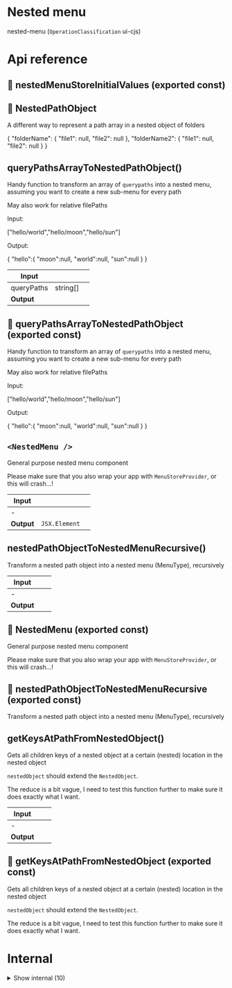 # Nested menu

nested-menu (`OperationClassification` ui-cjs)



# Api reference

## 📄 nestedMenuStoreInitialValues (exported const)

## 🔹 NestedPathObject

A different way to represent a path array in a nested object of folders

{
"folderName": {
"file1": null,
"file2": null
},
"folderName2": {
"file1": null,
"file2": null
}
}








## queryPathsArrayToNestedPathObject()

Handy function to transform an array of `querypaths` into a nested menu, assuming you want to create a new sub-menu for every path

May also work for relative filePaths

Input:

["hello/world","hello/moon","hello/sun"]

Output:

{
"hello":{
"moon":null,
"world":null,
"sun":null
}
}


| Input      |    |    |
| ---------- | -- | -- |
| queryPaths | string[] |  |
| **Output** |    |    |



## 📄 queryPathsArrayToNestedPathObject (exported const)

Handy function to transform an array of `querypaths` into a nested menu, assuming you want to create a new sub-menu for every path

May also work for relative filePaths

Input:

["hello/world","hello/moon","hello/sun"]

Output:

{
"hello":{
"moon":null,
"world":null,
"sun":null
}
}


## `<NestedMenu />`

General purpose nested menu component

Please make sure that you also wrap your app with `MenuStoreProvider`, or this will crash...!


| Input      |    |    |
| ---------- | -- | -- |
| - | | |
| **Output** | `JSX.Element`   |    |



## nestedPathObjectToNestedMenuRecursive()

Transform a nested path object into a nested menu (MenuType), recursively


| Input      |    |    |
| ---------- | -- | -- |
| - | | |
| **Output** |    |    |



## 📄 NestedMenu (exported const)

General purpose nested menu component

Please make sure that you also wrap your app with `MenuStoreProvider`, or this will crash...!


## 📄 nestedPathObjectToNestedMenuRecursive (exported const)

Transform a nested path object into a nested menu (MenuType), recursively


## getKeysAtPathFromNestedObject()

Gets all children keys of a nested object at a certain (nested) location in the nested object

`nestedObject` should extend the `NestedObject`.

The reduce is a bit vague, I need to  test this function further to make sure it does exactly what I want.


| Input      |    |    |
| ---------- | -- | -- |
| - | | |
| **Output** |    |    |



## 📄 getKeysAtPathFromNestedObject (exported const)

Gets all children keys of a nested object at a certain (nested) location in the nested object

`nestedObject` should extend the `NestedObject`.

The reduce is a bit vague, I need to  test this function further to make sure it does exactly what I want.

# Internal

<details><summary>Show internal (10)</summary>
    
  # getRealItemRecursive()




| Input      |    |    |
| ---------- | -- | -- |
| - | | |
| **Output** |    |    |



## `<NestedMenuItem />`

General purpose NestedMenuItem

TODO: make style customizable


| Input      |    |    |
| ---------- | -- | -- |
| - | | |
| **Output** | `JSX.Element`   |    |



## reduceQueryPathsRecursively()

| Input      |    |    |
| ---------- | -- | -- |
| queryPaths | string[] |  |,| initialValue | `NestedPathObject` |  |
| **Output** |    |    |



## useExpanded()

| Input      |    |    |
| ---------- | -- | -- |
| queryPath (optional) | string |  |
| **Output** |    |    |



## 🔹 ExpandedObject

## 📄 getRealItemRecursive (exported const)

## 📄 NestedMenuItem (exported const)

General purpose NestedMenuItem

TODO: make style customizable


## 📄 reduceQueryPathsRecursively (exported const)

## 📄 { StoreProvider, useStore } (exported const)

## 📄 useExpanded (exported const)

  </details>

